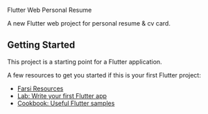 Flutter Web Personal Resume

A new Flutter web project for personal resume & cv card.

## Getting Started

This project is a starting point for a Flutter application.

A few resources to get you started if this is your first Flutter project:

- [Farsi Resources](https://flutter-learn.ir)
- [Lab: Write your first Flutter app](https://flutter.dev/docs/get-started/codelab)
- [Cookbook: Useful Flutter samples](https://flutter.dev/docs/cookbook)

